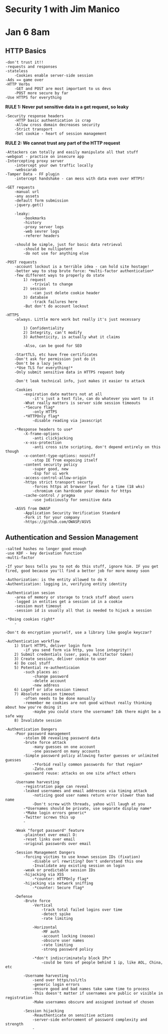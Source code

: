 # Security 1 with Jim Manico
# Jan 6 8am

## HTTP Basics
	-don't trust it!!
	-requests and responses
	-stateless
		-Cookies enable server-side session
	-Ads == game over
	-HTTP Verbs
		-GET and POST are most important to us devs
		-POST more secure by far
	-Use HTTPS for everything

**RULE 1: Never put sensitive data in a get request, so leaky**

	-Security response headers
		-HTTP basic authentication is crap
		-Allow cross domain decreases security
		-Strict transport
		-Set cookie - heart of session management

**RULE 2: We cannot trust any part of the HTTP request**

	-Attackers can totally and easily manipulate all that stuff
	-webgoat - practice on insecure app
	-Intercepting proxy server
		-intercept your own traffic locally
		-webscarab
	-Tamper Data - FF plugin
		-intercept handshake - can mess with data even over HTTPS!

	-GET requests
		-manual url
		-any assets
		-default form submission
		-jquery.get()

		-leaky:
			-bookmarks
			-history
			-proxy server logs
			-web sevrer logs
			-referer headers

		-should be simple, just for basic data retrieval
			-should be nullipotent
			-do not use for anything else

	-POST requests
		-account lockout is a terrible idea - can hold site hostage!
		-better way to stop brute force: *multi-factor authentication*
		-few different ways to properly do state
			1) request
				-trivial to change
			2) session
				-can just delete cookie header
			3) database
				-track failures here
			-But don't do account lockout

	-HTTPS
		-always. Little more work but really it's just necessary

			1) Confidentiality
			2) Integrity, can't modify
			3) Authenticity, is actually what it claims

			-Also, can be good for SEO

		-StartTLS, etc have free certificates
		-Don't ask for permission just do it
		-Don't be a lazy jerk
		-*Use TLS for everything!*
		-Only submit sensitive data in HTTPS request body

		-Don't leak technical info, just makes it easier to attack

		-Cookies
			-expiration date matters not at all
				-it's just a text file, can do whatever you want to it
			-What really matters is server side session timeouts
			-*Secure flag*
				-only HTTPS
			-*HTTPOnly flag*
				-disable reading via javascript

		-*Response headers to use*
			-X-frame-options
				-anti clickjacking
			-x-xss-protection
				-anti cross site scripting, don't depend entirely on this though
			-x-content-type-options: nosniff
				-stop IE from exposing itself
			-content security policy
				-super good, new
				-Esp for ui work
			-access-control-allow-origin
			-https strict transport securty
				-forces https at browser level for a time (18 wks)
				-chromium can hardcode your domain for https
			-cache-control / pragma
				-use judiciously for sensitive data

		-ASVS from OWASP
			-Application Security Verification Standard
			-Fork it for your company
			-https://github.com/OWASP/ASVS

## Authentication and Session Management
	
	-salted hashes no longer good enough
	-use KDF - key derivation function
	-multi-factor

	-If your boss tells you to not do this stuff, ignore him. IF you get fired, good because you'll find a better job for more money soon

	-Authorization: is the entity allowed to do X
	-Authentication: logging in, verifying entity identity

	-Authentication sesion
		-area of memory or storage to track stuff about users
		-logged in entities get a session id in a cookie
		-session must timeout
		-session id is usually all that is needed to hijack a session

	-*Doing cookies right*
		-

	-Don't do encryption yourself, use a library like google keyczar?

	-Authentication workflow
		1) Start HTTPS, deliver login form
			-if you send form via http, you lose integrity!!
		2) Submit credentials (user, pass, multifactor token)
		3) Create session, deliver cookie to user
		4) Do cool stuff
		5) Potential re-authenticaion
			-such places as:
				-change password
				-delete account
				-new address
		6) Logoff or idle session timeout
		7) Absolute session timeout
			-often needs to be done manually
			-remember me cookies are not good without really thinking about how you're doing it
				-maybe you could store the username? Idk there might be a safe way
		8) Invalidate session

	-Authentication Dangers
		-Poor password management
			-stolen DB revealing password data
			-brute force attack
				-many guesses on one account
				-one password on many accounts
			-Simple password policy allowing faster guesses or unlimited guesses
				-*Forbid really common passwords for that region*
				-Zato.com
			-password reuse: attacks on one site affect others

		-Username harvesting
			-registration page can reveal
			-leaked usernames and email addresses via timing attack
				-noticing good user names return error slower than bad name
				-Don't screw with threads, yahoo will laugh at you
			-*Usernames should be private, use separate display name*
			-*Make login errors generic*
			-Twitter screws this up
			-

		-Weak "forgot password" feature
			-plaintext over email D:
			-reset links over email
			-original passwords over email

		-Session Management Dangers
			-forcing victims to use known session IDs (fixation)
				-disable url rewriting? Don't understand this one
				-Invalidate any existing session on login
			-weak or predictable session IDs
			-hijacking via XSS
				-*counter: HTTPOnly flag*
			-hijacking via network sniffing
				-*counter: Secure flag*

		-Defense
			-Brute force
				-Vertical
					-track total failed logins over time
					-detect spike
					-rate limiting

				-Horizontal
					-MF auth
					-account locking (noooo)
					-obscure user names
					-rate limiting
					-strong password policy

				-*don't indiscriminately block IPs*
					-could be tons of people behind 1 ip, like AOL, China, etc

			-Username harvesting
				-send over https/ssl/tls
				-generic login errors
				-ensure good and bad names take same time to process
				-This doesn't matter if usernames are public or visible in registration
				-Make usernames obscure and assigned instead of chosen

			-Session hijacking
				-Reauthenticate on sensitive actions
				-server-side enforcement of password complexity and strength
				-

